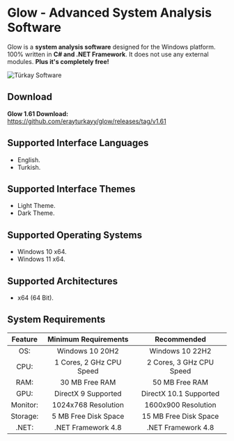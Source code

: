 # Glow - Advanced System Analysis Software
Glow is a **system analysis software** designed for the Windows platform.
100% written in **C# and .NET Framework**. It does not use any external modules. **Plus it's completely free!**

![Türkay Software](https://www.turkaysoftware.com/assets/images/glow_ui/glow_1_61_en.png)

## Download
**Glow 1.61 Download:** https://github.com/erayturkayy/glow/releases/tag/v1.61

## Supported Interface Languages

- English.
- Turkish.

## Supported Interface Themes
- Light Theme.
- Dark Theme.

## Supported Operating Systems
- Windows 10 x64.
- Windows 11 x64.

## Supported Architectures
- x64 (64 Bit).

## System Requirements
| Feature | Minimum Requirements | Recommended |
| :---: | :---: | :---: |
| OS: | Windows 10 20H2 | Windows 10 22H2 |
| CPU: | 1 Cores, 2 GHz CPU Speed | 2 Cores, 3 GHz CPU Speed |
| RAM: | 30 MB Free RAM | 50 MB Free RAM |
| GPU: | DirectX 9 Supported | DirectX 10.1 Supported |
| Monitor: | 1024x768 Resolution | 1600x900 Resolution |
| Storage: | 5 MB Free Disk Space | 15 MB Free Disk Space |
| .NET: | .NET Framework 4.8 | .NET Framework 4.8 |
